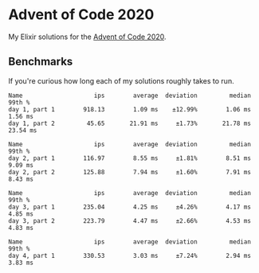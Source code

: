 # Advent of Code 2020

My Elixir solutions for the [Advent of Code 2020](http://adventofcode.com/2020).

## Benchmarks

If you're curious how long each of my solutions roughly takes to run.

```
Name                    ips        average  deviation         median         99th %
day 1, part 1        918.13        1.09 ms    ±12.99%        1.06 ms        1.56 ms
day 1, part 2         45.65       21.91 ms     ±1.73%       21.78 ms       23.54 ms

Name                    ips        average  deviation         median         99th %
day 2, part 1        116.97        8.55 ms     ±1.81%        8.51 ms        9.09 ms
day 2, part 2        125.88        7.94 ms     ±1.60%        7.91 ms        8.43 ms

Name                    ips        average  deviation         median         99th %
day 3, part 1        235.04        4.25 ms     ±4.26%        4.17 ms        4.85 ms
day 3, part 2        223.79        4.47 ms     ±2.66%        4.53 ms        4.83 ms

Name                    ips        average  deviation         median         99th %
day 4, part 1        330.53        3.03 ms     ±7.24%        2.94 ms        3.83 ms
```
